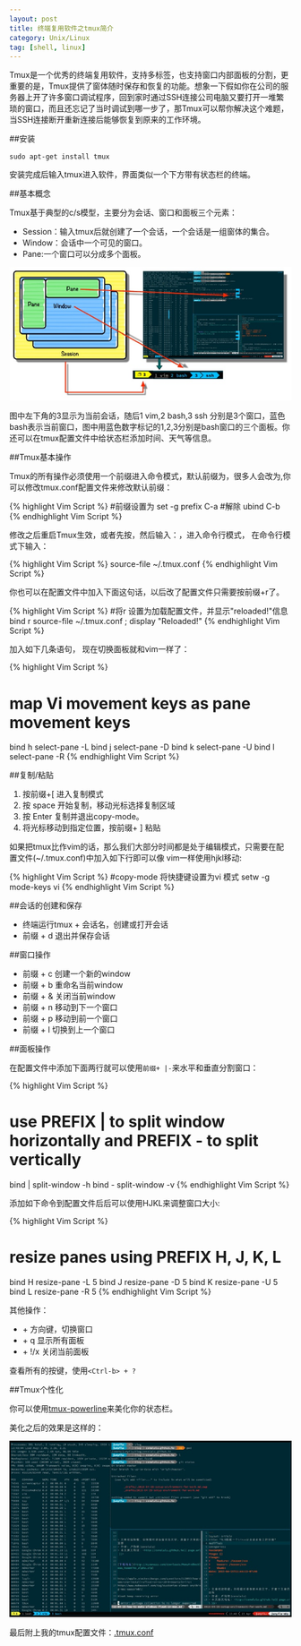 ```yaml
---
layout: post
title: 终端复用软件之tmux简介
category: Unix/Linux
tag: [shell, linux]
---
```


  Tmux是一个优秀的终端复用软件，支持多标签，也支持窗口内部面板的分割，更重要的是，Tmux提供了窗体随时保存和恢复的功能。想象一下假如你在公司的服务器上开了许多窗口调试程序，回到家时通过SSH连接公司电脑又要打开一堆繁琐的窗口，而且还忘记了当时调试到哪一步了，那Tmux可以帮你解决这个难题，当SSH连接断开重新连接后能够恢复到原来的工作环境。

##安装 

	sudo apt-get install tmux

安装完成后输入tmux进入软件，界面类似一个下方带有状态栏的终端。

##基本概念

  Tmux基于典型的c/s模型，主要分为会话、窗口和面板三个元素：

* Session：输入tmux后就创建了一个会话，一个会话是一组窗体的集合。
* Window：会话中一个可见的窗口。
* Pane:一个窗口可以分成多个面板。

![](/images/images/tmux.jpg)

图中左下角的3显示为当前会话，随后1 vim,2 bash,3 ssh 分别是3个窗口，蓝色bash表示当前窗口，图中用蓝色数字标记的1,2,3分别是bash窗口的三个面板。你还可以在tmux配置文件中给状态栏添加时间、天气等信息。

##Tmux基本操作

Tmux的所有操作必须使用一个前缀进入命令模式，默认前缀为<Ctrl-b>，很多人会改为<Ctrl-a>,你可以修改tmux.conf配置文件来修改默认前缀：

{% highlight Vim Script %}
#前缀设置为<Ctrl-a>
set -g prefix C-a
#解除<Ctrl-b>
ubind C-b
{% endhighlight Vim Script %}


修改之后重启Tmux生效，或者先按<Ctrl-b>，然后输入：，进入命令行模式， 在命令行模式下输入：

{% highlight Vim Script %}
source-file ~/.tmux.conf
{% endhighlight Vim Script %}

你也可以在配置文件中加入下面这句话，以后改了配置文件只需要按前缀+r了。

{% highlight Vim Script %}
#将r 设置为加载配置文件，并显示"reloaded!"信息
bind r source-file ~/.tmux.conf \; display "Reloaded!"
{% endhighlight Vim Script %}
	
加入如下几条语句， 现在切换面板就和vim一样了：

{% highlight Vim Script %}
# map Vi movement keys as pane movement keys
bind h select-pane -L
bind j select-pane -D
bind k select-pane -U
bind l select-pane -R
{% endhighlight Vim Script %}

##复制/粘贴

1. 按前缀+[ 进入复制模式
2. 按 space 开始复制，移动光标选择复制区域
3. 按 Enter 复制并退出copy-mode。
4. 将光标移动到指定位置，按前缀+ ] 粘贴

如果把tmux比作vim的话，那么我们大部分时间都是处于编辑模式，只需要在配置文件(~/.tmux.conf)中加入如下行即可以像 vim一样使用hjkl移动:

{% highlight Vim Script %}
#copy-mode 将快捷键设置为vi 模式
setw -g mode-keys vi
{% endhighlight Vim Script %}

##会话的创建和保存

* 终端运行tmux + 会话名，创建或打开会话
* 前缀 + d 退出并保存会话

##窗口操作

* 前缀 + c 创建一个新的window
* 前缀 + b 重命名当前window
* 前缀 + & 关闭当前window
* 前缀 + n 移动到下一个窗口
* 前缀 + p 移动到前一个窗口
* 前缀 + l 切换到上一个窗口

##面板操作

在配置文件中添加下面两行就可以使用`前缀+ |-`来水平和垂直分割窗口：

{% highlight Vim Script %}
# use PREFIX | to split window horizontally and PREFIX - to split vertically
bind | split-window -h
bind - split-window -v
{% endhighlight Vim Script %}

添加如下命令到配置文件后后可以使用HJKL来调整窗口大小:

{% highlight Vim Script %}	
# resize panes using PREFIX H, J, K, L
bind H resize-pane -L 5
bind J resize-pane -D 5
bind K resize-pane -U 5
bind L resize-pane -R 5	
{% endhighlight Vim Script %}
	 
其他操作：

* <Ctrl-b> + 方向键，切换窗口
* <Ctrl-b> + q 显示所有面板
* <Ctrl-b> + !/x 关闭当前面板

查看所有的按键，使用`<Ctrl-b> + ?`

##Tmux个性化

你可以使用[tmux-powerline](https://github.com/erikw/tmux-powerline)来美化你的状态栏。

美化之后的效果是这样的：

![](/images/images/tmux2.jpg)

最后附上我的tmux配置文件：[.tmux.conf](https://github.com/LippiOuYang/Profiles/blob/master/tmux.conf)




